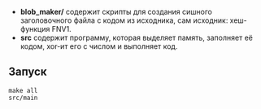 * __blob_maker/__ содержит скрипты для создания сишного заголовочного файла с кодом из исходника, сам исходник: хеш-функция FNV1.
* __src__ содержит программу, которая выделяет память, заполняет её кодом, xor-ит его с числом и выполняет код.

## Запуск
```
make all
src/main
```
